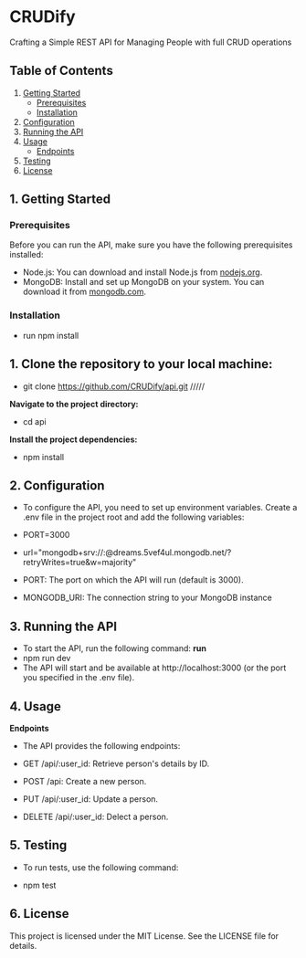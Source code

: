 # CRUDify
Crafting a Simple REST API for Managing People with full CRUD operations

## Table of Contents
1. [Getting Started](#getting-started)
   - [Prerequisites](#prerequisites)
   - [Installation](#installation)
2. [Configuration](#configuration)
3. [Running the API](#running-the-api)
4. [Usage](#usage)
   - [Endpoints](#endpoints)
5. [Testing](#testing)
6. [License](#license)


## 1. Getting Started

### Prerequisites

Before you can run the API, make sure you have the following prerequisites installed:

- Node.js: You can download and install Node.js from [nodejs.org](https://nodejs.org/).
- MongoDB: Install and set up MongoDB on your system. You can download it from [mongodb.com](https://www.mongodb.com/).

### Installation
- run npm install
## 1. Clone the repository to your local machine:

 -  git clone https://github.com/CRUDify/api.git  /////

 **Navigate to the project directory:**
 - cd api

 **Install the project dependencies:**
 - npm install

## 2. Configuration
- To configure the API, you need to set up environment variables. Create a .env file in the project root and add the following variables:

- PORT=3000
- url="mongodb+srv://<database>:<password>@dreams.5vef4ul.mongodb.net/?retryWrites=true&w=majority"

- PORT: The port on which the API will run (default is 3000).
- MONGODB_URI: The connection string to your MongoDB instance

## 3. Running the API
- To start the API, run the following command:
**run**
- npm run dev
- The API will start and be available at http://localhost:3000 (or the port you specified in the .env file).

## 4. Usage
**Endpoints**
- The API provides the following endpoints:

- GET /api/:user_id: Retrieve person's details by ID.
- POST /api: Create a new person.
- PUT /api/:user_id: Update a person.
- DELETE /api/:user_id: Delect a person.

## 5. Testing
- To run tests, use the following command:

- npm test

## 6. License
This project is licensed under the MIT License. See the LICENSE file for details.